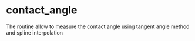 # contact_angle
The routine allow to measure the contact angle using tangent angle method and spline interpolation

